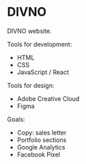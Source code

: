 # DIVNO

DIVNO website.

Tools for development: 
- HTML
- CSS
- JavaScript / React

Tools for design:
- Adobe Creative Cloud
- Figma

Goals:
- Copy: sales letter
- Portfolio sections
- Google Analytics
- Facebook Pixel

